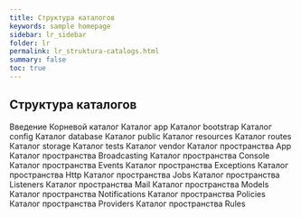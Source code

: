 ```yaml
---
title: Структура каталогов
keywords: sample homepage
sidebar: lr_sidebar
folder: lr
permalink: lr_struktura-catalogs.html
summary: false
toc: true
---
```

## Структура каталогов



 Введение
 Корневой каталог
     Каталог app
     Каталог bootstrap
     Каталог config
     Каталог database
     Каталог public
     Каталог resources
     Каталог routes
     Каталог storage
     Каталог tests
     Каталог vendor
 Каталог пространства App
     Каталог пространства Broadcasting
     Каталог пространства Console
     Каталог пространства Events
     Каталог пространства Exceptions
     Каталог пространства Http
     Каталог пространства Jobs
     Каталог пространства Listeners
     Каталог пространства Mail
     Каталог пространства Models
     Каталог пространства Notifications
     Каталог пространства Policies
     Каталог пространства Providers
     Каталог пространства Rules